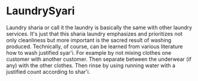 # LaundrySyari

Laundry sharia or call it the laundry is basically the same with other laundry services. It's just that this sharia laundry emphasizes and prioritizes not only cleanliness but more important is the sacred result of washing produced. Technically, of course, can be learned from various literature how to wash justified syar'i. For example by not mixing clothes one customer with another customer. Then separate between the underwear (if any) with the other clothes. Then rinse by using running water with a justified count according to shar'i.


